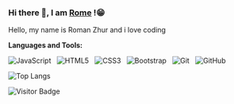 ### Hi there 👋, I am [Rome](https://romezhur.github.io/) !😁

Hello, my name is Roman Zhur and i love coding

**Languages and Tools:** 

![JavaScript](https://img.shields.io/badge/-JavaScript-black?logo=javascript&style=social)&nbsp;&nbsp;
![HTML5](https://img.shields.io/badge/-HTML5-black?logo=html5&style=social)&nbsp;&nbsp;
![CSS3](https://img.shields.io/badge/-CSS3-black?logo=css3&style=social)&nbsp;&nbsp;
![Bootstrap](https://img.shields.io/badge/-Bootstrap-black?logo=bootstrap&style=social)&nbsp;&nbsp;
![Git](https://img.shields.io/badge/-Git-black?logo=git&style=social)&nbsp;&nbsp;
![GitHub](https://img.shields.io/badge/-GitHub-black?logo=github&style=social)&nbsp;&nbsp;


<!-- ![Rome's Github Stats](https://github-readme-stats.vercel.app/api?username=RomeZhur&count_private=true&show_icons=true&include_all_commits=true) -->
![Top Langs](https://github-readme-stats.vercel.app/api/top-langs/?username=RomeZhur&hide=TeX&layout=compact)

![Visitor Badge](https://visitor-badge.laobi.icu/badge?page_id=RomeZhur.RomeZhur)
